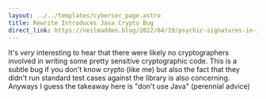 ```yaml
---
layout: ../../templates/cybersec_page.astro
title: Rewrite Introduces Java Crypto Bug
direct_link: https://neilmadden.blog/2022/04/19/psychic-signatures-in-java/
---
```


It's *very* interesting to hear that there were likely no cryptographers
involved in writing some pretty sensitive cryptographic code. This is a subtle
bug if you don't know crypto (like me) but also the fact that they didn't run
standard test cases against the library is also concerning. Anyways I guess the
takeaway here is "don't use Java" (perennial advice)
